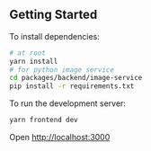 ## Getting Started

To install dependencies:

```bash
# at root
yarn install
# for python image service
cd packages/backend/image-service
pip install -r requirements.txt
```

To run the development server:

```bash
yarn frontend dev
```

Open [http://localhost:3000](http://localhost:3000)

